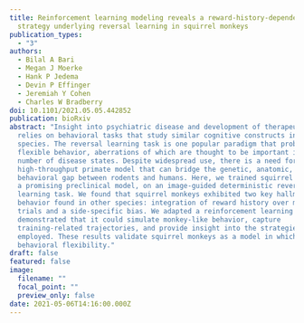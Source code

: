 ```yaml
---
title: Reinforcement learning modeling reveals a reward-history-dependent
  strategy underlying reversal learning in squirrel monkeys
publication_types:
  - "3"
authors:
  - Bilal A Bari
  - Megan J Moerke
  - Hank P Jedema
  - Devin P Effinger
  - Jeremiah Y Cohen
  - Charles W Bradberry
doi: 10.1101/2021.05.05.442852
publication: bioRxiv
abstract: "Insight into psychiatric disease and development of therapeutics
  relies on behavioral tasks that study similar cognitive constructs in multiple
  species. The reversal learning task is one popular paradigm that probes
  flexible behavior, aberrations of which are thought to be important in a
  number of disease states. Despite widespread use, there is a need for a
  high-throughput primate model that can bridge the genetic, anatomic, and
  behavioral gap between rodents and humans. Here, we trained squirrel monkeys,
  a promising preclinical model, on an image-guided deterministic reversal
  learning task. We found that squirrel monkeys exhibited two key hallmarks of
  behavior found in other species: integration of reward history over many
  trials and a side-specific bias. We adapted a reinforcement learning model and
  demonstrated that it could simulate monkey-like behavior, capture
  training-related trajectories, and provide insight into the strategies animals
  employed. These results validate squirrel monkeys as a model in which to study
  behavioral flexibility."
draft: false
featured: false
image:
  filename: ""
  focal_point: ""
  preview_only: false
date: 2021-05-06T14:16:00.000Z
---
```


